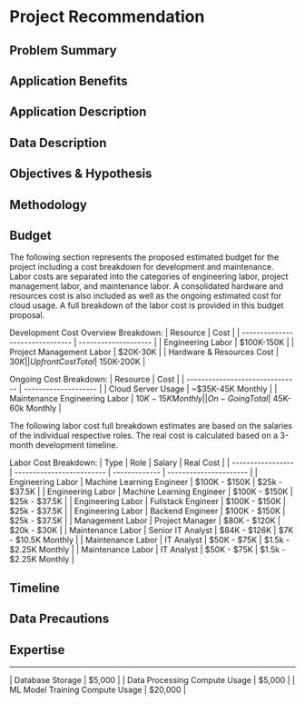# Project Recommendation

## Problem Summary

## Application Benefits

## Application Description

## Data Description

## Objectives & Hypothesis

## Methodology

## Budget

The following section represents the proposed estimated budget for the project including a cost breakdown for development and maintenance. Labor costs are separated into the categories of engineering labor, project management labor, and maintenance labor. A consolidated hardware and resources cost is also included as well as the ongoing estimated cost for cloud usage. A full breakdown of the labor cost is provided in this budget proposal.

Development Cost Overview Breakdown:
| Resource                        | Cost                 |
| ------------------------------- | -------------------- |
| Engineering Labor               | $100K-150K           |
| Project Management Labor        | $20K-30K             |
| Hardware & Resources Cost       | $30K                 |
| Upfront Cost Total              | ~$150K-200K          |

Ongoing Cost Breakdown:
| Resource                        | Cost                 |
| ------------------------------- | -------------------- |
| Cloud Server Usage              | ~$35K-45K Monthly    |
| Maintenance Engineering Labor   | $10K-15K Monthly     |
| On-Going Total                  | ~$45K-60k Monthly    |


The following labor cost full breakdown estimates are based on the salaries of the individual respective roles. The real cost is calculated based on a 3-month development timeline.

Labor Cost Breakdown: 
| Type              | Role                      | Salary        | Real Cost              |
| ----------------- | ------------------------- | ------------- | ---------------------- |
| Engineering Labor | Machine Learning Engineer | $100K - $150K | $25k - $37.5K          |
| Engineering Labor | Machine Learning Engineer | $100K - $150K | $25k - $37.5K          |
| Engineering Labor | Fullstack Engineer        | $100K - $150K | $25k - $37.5K          |
| Engineering Labor | Backend Engineer          | $100K - $150K | $25k - $37.5K          |
| Management Labor  | Project Manager           | $80K - $120K  | $20k - $30K            |
| Maintenance Labor | Senior IT Analyst         | $84K - $126K  | $7K - $10.5K Monthly   |
| Maintenance Labor | IT Analyst                | $50K - $75K   | $1.5k - $2.25K Monthly |
| Maintenance Labor | IT Analyst                | $50K - $75K   | $1.5k - $2.25K Monthly |

## Timeline

## Data Precautions

## Expertise

---
| Database Storage                | $5,000               |
| Data Processing Compute Usage   | $5,000               |
| ML Model Training Compute Usage | $20,000              |